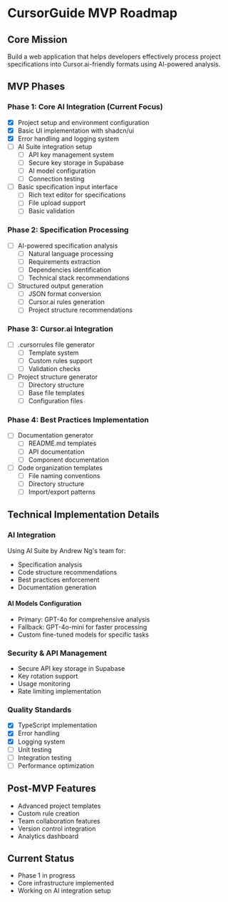 # CursorGuide MVP Roadmap

## Core Mission
Build a web application that helps developers effectively process project specifications into Cursor.ai-friendly formats using AI-powered analysis.

## MVP Phases

### Phase 1: Core AI Integration (Current Focus)
- [x] Project setup and environment configuration
- [x] Basic UI implementation with shadcn/ui
- [x] Error handling and logging system
- [ ] AI Suite integration setup
  - [ ] API key management system
  - [ ] Secure key storage in Supabase
  - [ ] AI model configuration
  - [ ] Connection testing
- [ ] Basic specification input interface
  - [ ] Rich text editor for specifications
  - [ ] File upload support
  - [ ] Basic validation

### Phase 2: Specification Processing
- [ ] AI-powered specification analysis
  - [ ] Natural language processing
  - [ ] Requirements extraction
  - [ ] Dependencies identification
  - [ ] Technical stack recommendations
- [ ] Structured output generation
  - [ ] JSON format conversion
  - [ ] Cursor.ai rules generation
  - [ ] Project structure recommendations

### Phase 3: Cursor.ai Integration
- [ ] .cursorrules file generator
  - [ ] Template system
  - [ ] Custom rules support
  - [ ] Validation checks
- [ ] Project structure generator
  - [ ] Directory structure
  - [ ] Base file templates
  - [ ] Configuration files

### Phase 4: Best Practices Implementation
- [ ] Documentation generator
  - [ ] README.md templates
  - [ ] API documentation
  - [ ] Component documentation
- [ ] Code organization templates
  - [ ] File naming conventions
  - [ ] Directory structure
  - [ ] Import/export patterns

## Technical Implementation Details

### AI Integration
Using AI Suite by Andrew Ng's team for:
- Specification analysis
- Code structure recommendations
- Best practices enforcement
- Documentation generation

#### AI Models Configuration
- Primary: GPT-4o for comprehensive analysis
- Fallback: GPT-4o-mini for faster processing
- Custom fine-tuned models for specific tasks

### Security & API Management
- Secure API key storage in Supabase
- Key rotation support
- Usage monitoring
- Rate limiting implementation

### Quality Standards
- [x] TypeScript implementation
- [x] Error handling
- [x] Logging system
- [ ] Unit testing
- [ ] Integration testing
- [ ] Performance optimization

## Post-MVP Features
- Advanced project templates
- Custom rule creation
- Team collaboration features
- Version control integration
- Analytics dashboard

## Current Status
- Phase 1 in progress
- Core infrastructure implemented
- Working on AI integration setup